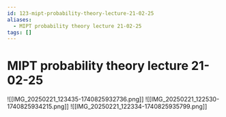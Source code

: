 ```yaml
---
id: 123-mipt-probability-theory-lecture-21-02-25
aliases:
  - MIPT probability theory lecture 21-02-25
tags: []
---
```


# MIPT probability theory lecture 21-02-25
![[IMG_20250221_123435-1740825932736.png]]
![[IMG_20250221_122530-1740825934215.png]]
![[IMG_20250221_122334-1740825935799.png]]

